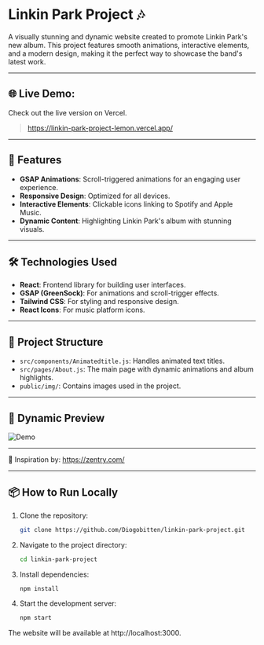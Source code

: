 # Linkin Park Project 🎶

A visually stunning and dynamic website created to promote Linkin Park's new album. This project features smooth animations, interactive elements, and a modern design, making it the perfect way to showcase the band's latest work.

---
## 🌐 Live Demo:
Check out the live version on Vercel.
> https://linkin-park-project-lemon.vercel.app/

---
## 🚀 Features
- **GSAP Animations**: Scroll-triggered animations for an engaging user experience.
- **Responsive Design**: Optimized for all devices.
- **Interactive Elements**: Clickable icons linking to Spotify and Apple Music.
- **Dynamic Content**: Highlighting Linkin Park's album with stunning visuals.

---

## 🛠️ Technologies Used
- **React**: Frontend library for building user interfaces.
- **GSAP (GreenSock)**: For animations and scroll-trigger effects.
- **Tailwind CSS**: For styling and responsive design.
- **React Icons**: For music platform icons.

---

## 📂 Project Structure
- `src/components/Animatedtitle.js`: Handles animated text titles.
- `src/pages/About.js`: The main page with dynamic animations and album highlights.
- `public/img/`: Contains images used in the project.

---
## 🎥 Dynamic Preview

![Demo](public/img/demo-site.gif)

---
‍🎨 Inspiration by: 
https://zentry.com/

---

## 📦 How to Run Locally
1. Clone the repository:
   ```bash
   git clone https://github.com/Diogobitten/linkin-park-project.git

2. Navigate to the project directory:
   ```bash
   cd linkin-park-project
   
3. Install dependencies:
   ```bash
   npm install
   
4. Start the development server:
   ```bash
   npm start

The website will be available at http://localhost:3000.

   

 
